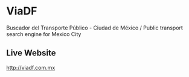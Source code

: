 # ViaDF
Buscador del Transporte Público - Ciudad de México / Public transport search engine for Mexico City

## Live Website
http://viadf.com.mx